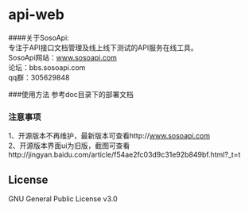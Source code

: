 # api-web

####关于SosoApi:  
专注于API接口文档管理及线上线下测试的API服务在线工具。  
SosoApi网站：www.sosoapi.com  
论坛：bbs.sosoapi.com  
qq群：305629848  

###使用方法
参考doc目录下的部署文档

### 注意事项
1、开源版本不再维护，最新版本可查看http://www.sosoapi.com  
2、开源版本界面ui为旧版，截图可查看http://jingyan.baidu.com/article/f54ae2fc03d9c31e92b849bf.html?_t=t

## License
GNU General Public License v3.0

